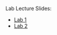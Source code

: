 Lab Lecture Slides: 

* [Lab 1](https://docs.google.com/presentation/d/1w_B-fqutKZ5Anjq8doRYmZdp9A1KwzizoO7JK9sZMVE/edit?usp=sharing)
* [Lab 2](https://docs.google.com/presentation/d/1qnvDYsFtc49uchCx3D53gfmUdKfM9Y_8Lm9Tws3s-fE/edit?usp=sharing)


